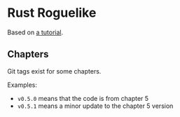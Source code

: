 # Rust Roguelike

Based on [a tutorial](http://bfnightly.bracketproductions.com/rustbook/).

## Chapters

Git tags exist for some chapters.

Examples:

- `v0.5.0` means that the code is from chapter 5
- `v0.5.1` means a minor update to the chapter 5 version
